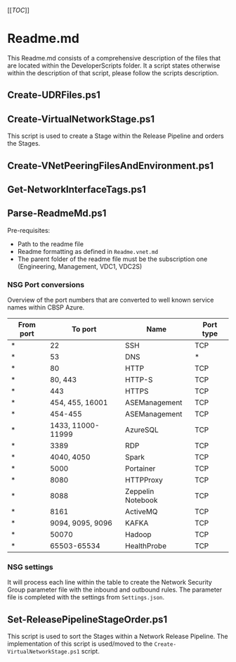 [[_TOC_]]

# Readme.md

This Readme.md consists of a comprehensive description of the files that are located within the DeveloperScripts folder. It a script states otherwise within the description of that script, please follow the scripts description.

## Create-UDRFiles.ps1

## Create-VirtualNetworkStage.ps1

This script is used to create a Stage within the Release Pipeline and orders the Stages.

## Create-VNetPeeringFilesAndEnvironment.ps1

## Get-NetworkInterfaceTags.ps1

## Parse-ReadmeMd.ps1

Pre-requisites:

- Path to the readme file
- Readme formatting as defined in `Readme.vnet.md`
- The parent folder of the readme file must be the subscription one (Engineering, Management, VDC1, VDC2S)

### NSG Port conversions

Overview of the port numbers that are converted to well known service names within CBSP Azure.

|From port|To port|Name|Port type|
|-|-|-|-|
|*|22|SSH|TCP|
|*|53|DNS|*|
|*|80|HTTP|TCP|
|*|80, 443|HTTP-S|TCP|
|*|443|HTTPS|TCP|
|*|454, 455, 16001|ASEManagement|TCP|
|*|454-455|ASEManagement|TCP|
|*|1433, 11000-11999|AzureSQL|TCP|
|*|3389|RDP|TCP|
|*|4040, 4050|Spark|TCP|
|*|5000|Portainer|TCP|
|*|8080|HTTPProxy|TCP|
|*|8088|Zeppelin Notebook|TCP|
|*|8161|ActiveMQ|TCP|
|*|9094, 9095, 9096|KAFKA|TCP|
|*|50070|Hadoop|TCP
|*|65503-65534|HealthProbe|TCP|

### NSG settings

It will process each line within the table to create the Network Security Group parameter file with the inbound and outbound rules. The parameter file is completed with the settings from `Settings.json`.

## Set-ReleasePipelineStageOrder.ps1

This script is used to sort the Stages within a Network Release Pipeline. The implementation of this script is used/moved to the `Create-VirtualNetworkStage.ps1` script.
